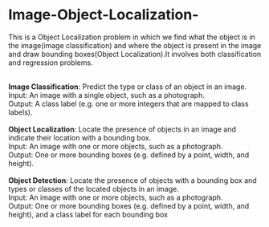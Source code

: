 # Image-Object-Localization-
This is a Object Localization problem in which we find what the object is in the image(image classification) and where the object is present in the image and draw bounding boxes(Object Localization).It involves both classification and regression problems.
<br><br>

**Image Classification**: Predict the type or class of an object in an image.
<br>Input: An image with a single object, such as a photograph.
<br>Output: A class label (e.g. one or more integers that are mapped to class labels).
<br><br>**Object Localization**: Locate the presence of objects in an image and indicate their location with a bounding box.
<br>Input: An image with one or more objects, such as a photograph.
<br>Output: One or more bounding boxes (e.g. defined by a point, width, and height).
<br><br>**Object Detection**: Locate the presence of objects with a bounding box and types or classes of the located objects in an image.
<br>Input: An image with one or more objects, such as a photograph.
<br>Output: One or more bounding boxes (e.g. defined by a point, width, and height), and a class label for each bounding box
